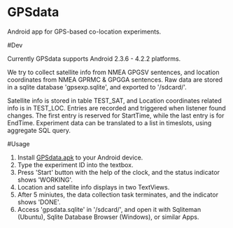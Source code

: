 GPSdata
=======
Android app for GPS-based co-location experiments.

#Dev

Currently GPSdata supports Android 2.3.6 - 4.2.2 platforms. 

We try to collect satellite info from NMEA GPGSV sentences,
and location coordinates from NMEA GPRMC & GPGGA sentences.
Raw data are stored in a sqlite database 'gpsexp.sqlite', 
and exported to '/sdcard/'. 

Satellite info is stored in table TEST_SAT, and Location 
coordinates related info is in TEST_LOC. Entries are recorded
and triggered when listener found changes. The first entry is
reserved for StartTime, while the last entry is for EndTime.
Experiment data can be translated to a list in timeslots,
using aggregate SQL query.


#Usage

1. Install [GPSdata.apk](https://www.dropbox.com/s/snwcmm7tt0iq4pf/GPSdata.apk) to your Android device.
2. Type the experiment ID into the textbox.
2. Press 'Start' button with the help of the clock, and the 
status indicator shows 'WORKING'. 
3. Location and satellite info displays in two TextViews.
3. After 5 miniutes, the data collection task terminates, 
and the indicator shows 'DONE'.
4. Access 'gpsdata.sqlite' in '/sdcard/', and open it with Sqliteman
(Ubuntu), Sqlite Database Browser (Windows), or similar Apps.
